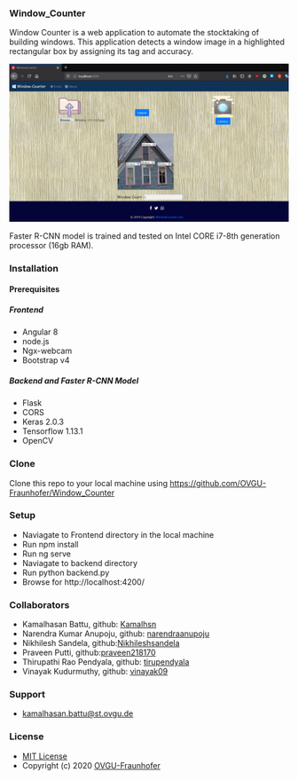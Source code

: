 ### Window_Counter
Window Counter is a web application to automate the stocktaking of building windows. This application detects a window image in a highlighted rectangular box by assigning its tag and accuracy.



![Window Counter App](app_view/integration_image.JPG)

Faster R-CNN model is trained and tested on Intel CORE i7-8th generation processor (16gb RAM).  
### Installation
#### Prerequisites
##### Frontend
* Angular 8
* node.js
* Ngx-webcam
* Bootstrap v4
##### Backend and Faster R-CNN Model
* Flask
* CORS
* Keras 2.0.3 
* Tensorflow 1.13.1
* OpenCV
### Clone
Clone this repo to your local machine using https://github.com/OVGU-Fraunhofer/Window_Counter
### Setup
* Naviagate to Frontend directory in the local machine
* Run npm install
* Run ng serve
* Naviagate to backend directory
* Run python backend.py
* Browse for http://localhost:4200/
### Collaborators
* Kamalhasan Battu, github: [Kamalhsn](https://github.com/Kamalhsn)
* Narendra Kumar Anupoju, github: [narendraanupoju](https://github.com/narendraanupoju) 
* Nikhilesh Sandela, github:[Nikhileshsandela](https://github.com/Nikhileshsandela)
* Praveen Putti, github:[praveen218170](https://github.com/praveen218170)
* Thirupathi Rao Pendyala, github: [tirupendyala](https://github.com/tirupendyala)
* Vinayak Kudurmuthy, github: [vinayak09](https://github.com/vinayak09)
### Support
* kamalhasan.battu@st.ovgu.de
### License
* [MIT License](https://github.com/OVGU-Fraunhofer/Window_Counter/blob/master/LICENSE)
* Copyright (c) 2020 [OVGU-Fraunhofer](https://github.com/OVGU-Fraunhofer/Window_Counter)
